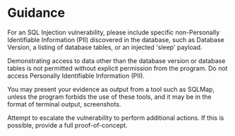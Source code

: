 # Guidance

For an SQL Injection vulnerability, please include specific non-Personally Identifiable Information (PII) discovered in the database, such as Database Version, a listing of database tables, or an injected 'sleep' payload.

Demonstrating access to data other than the database version or database tables is not permitted without explicit permission from the program. Do not access Personally Identifiable Information (PII).

You may present your evidence as output from a tool such as SQLMap, unless the program forbids the use of these tools, and it may be in the format of terminal output, screenshots.

Attempt to escalate the vulnerability to perform additional actions. If this is possible, provide a full proof-of-concept.
